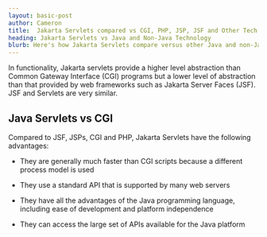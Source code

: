 ```yaml
---
layout: basic-post
author: Cameron
title:  Jakarta Servlets compared vs CGI, PHP, JSP, JSF and Other Tech
heading: Jakarta Servlets vs Java and Non-Java Technology
blurb: Here's how Jakarta Servlets compare versus other Java and non-Java technologies like CGI, PHP, JSPs etc.
---
```


In functionality, Jakarta servlets provide a higher level abstraction than Common Gateway Interface (CGI)
programs but a lower level of abstraction than that provided by web frameworks such as Jakarta
Server Faces (JSF). JSF and Servlets are very similar.

<h2>Java Servlets vs CGI</h2>

Compared to JSF, JSPs, CGI and PHP, Jakarta Servlets have the following advantages:

- They are generally much faster than CGI scripts because a different process model is used

- They use a standard API that is supported by many web servers

- They have all the advantages of the Java programming language, including ease of development
and platform independence

- They can access the large set of APIs available for the Java platform

